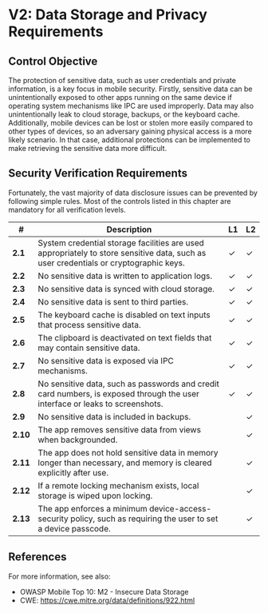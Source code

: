 # V2: Data Storage and Privacy Requirements

## Control Objective

The protection of sensitive data, such as user credentials and private information, is a key focus in mobile security. Firstly, sensitive data can be unintentionally exposed to other apps running on the same device if operating system mechanisms like IPC are used improperly. Data may also unintentionally leak to cloud storage, backups, or the keyboard cache. Additionally, mobile devices can be lost or stolen more easily compared to other types of devices, so an adversary gaining physical access is a more likely scenario. In that case, additional protections can be implemented to make retrieving the sensitive data more difficult.

## Security Verification Requirements

Fortunately, the vast majority of data disclosure issues can be prevented by following simple rules. Most of the controls listed in this chapter are mandatory for all verification levels.

| # | Description | L1 | L2 |
| --- | --- | --- | --- |
| **2.1** | System credential storage facilities are used appropriately to store sensitive data, such as user credentials or cryptographic keys. | ✓ | ✓ |
| **2.2** | No sensitive data is written to application logs. | ✓ | ✓ |
| **2.3** | No sensitive data is synced with cloud storage. | ✓ | ✓ |
| **2.4** | No sensitive data is sent to third parties. | ✓ | ✓ |
| **2.5** | The keyboard cache is disabled on text inputs that process sensitive data. | ✓ | ✓ |
| **2.6** | The clipboard is deactivated on text fields that may contain sensitive data. | ✓ | ✓ |
| **2.7** | No sensitive data is exposed via IPC mechanisms. | ✓ | ✓ |
| **2.8** | No sensitive data, such as passwords and credit card numbers, is exposed through the user interface or leaks to screenshots. | ✓ | ✓ |
| **2.9** | No sensitive data is included in backups. |   | ✓ |
| **2.10** | The app removes sensitive data from views when backgrounded. |  | ✓ |
| **2.11** | The app does not hold sensitive data in memory longer than necessary, and memory is cleared explicitly after use. |  | ✓ |
| **2.12** | If a remote locking mechanism exists, local storage is wiped upon locking. |  | ✓ |
| **2.13** | The app enforces a minimum device-access-security policy, such as requiring the user to set a device passcode. |  | ✓ |

## References

For more information, see also:

- OWASP Mobile Top 10: M2  - Insecure Data Storage
- CWE: https://cwe.mitre.org/data/definitions/922.html
